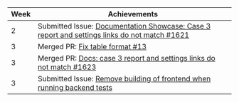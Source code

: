 | Week | Achievements                                                                                                                                       |
|------|----------------------------------------------------------------------------------------------------------------------------------------------------|
| 2    | Submitted Issue: [Documentation Showcase: Case 3 report and settings links do not match #1621](https://github.com/reposense/RepoSense/issues/1621) |
| 3 | Merged PR: [Fix table format #13](https://github.com/nus-cs3281/2022/pull/13)                                                                      |
| 3 | Merged PR: [Docs: case 3 report and settings links do not match #1623](https://github.com/reposense/RepoSense/pull/1623)                             |
| 3 | Submitted Issue: [Remove building of frontend when running backend tests](https://github.com/reposense/RepoSense/issues/1630) |